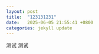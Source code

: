 ```yaml
---
layout: post
title:  "123131231"
date:   2025-06-05 21:55:41 +0800
categories: jekyll update
---
```

测试
测试